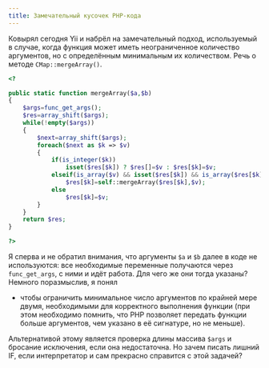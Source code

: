 ```yaml
---
title: Замечательный кусочек PHP-кода
---
```


Ковырял  сегодня  Yii   и  набрёл  на  замечательный   подход,  используемый  в
случае, когда  функция может иметь  неограниченное количество аргументов,  но с
определённым минимальным их количеством. Речь о методе `CMap::mergeArray()`.

```php
<?

public static function mergeArray($a,$b)
{
    $args=func_get_args();
    $res=array_shift($args);
    while(!empty($args))
    {
        $next=array_shift($args);
        foreach($next as $k => $v)
        {
            if(is_integer($k))
                isset($res[$k]) ? $res[]=$v : $res[$k]=$v;
            elseif(is_array($v) && isset($res[$k]) && is_array($res[$k]))
                $res[$k]=self::mergeArray($res[$k],$v);
            else
                $res[$k]=$v;
        }
    }
    return $res;
}

?>
```

Я сперва  и не  обратил внимания,  что аргументы `$a`  и `$b`  далее в  коде не
используются: все  необходимые переменные  получаются через  `func_get_args`, с
ними и идёт работа. Для чего же они тогда указаны? Немного поразмыслив, я понял
-  чтобы  ограничить  минимальное  число  аргументов  по  крайней  мере  двумя,
необходимыми для  корректного выполнения функции (при  этом необходимо помнить,
что  PHP  позволяет  передать  функции  больше аргументов,  чем  указано  в  её
сигнатуре, но не меньше).

Альтернативой  этому  является  проверка   длины  массива  `$args`  и  бросание
исключения,  если   она  недостаточна.   Но  зачем   писать  лишний   IF,  если
интерпретатор и сам прекрасно справится с этой задачей?
